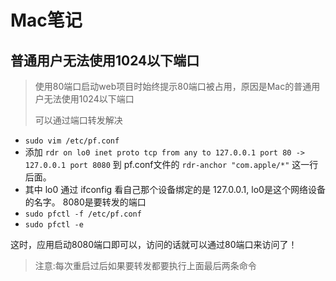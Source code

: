 # Mac笔记

## 普通用户无法使用1024以下端口

> 使用80端口启动web项目时始终提示80端口被占用，原因是Mac的普通用户无法使用1024以下端口
>
> 可以通过端口转发解决

- `sudo vim /etc/pf.conf`
- 添加 `rdr on lo0 inet proto tcp from any to 127.0.0.1 port 80 -> 127.0.0.1 port 8080` 到 pf.conf文件的 `rdr-anchor "com.apple/*"` 这一行后面。
- 其中 lo0 通过 ifconfig 看自己那个设备绑定的是 127.0.0.1, lo0是这个网络设备的名字。 8080是要转发的端口
- `sudo pfctl -f /etc/pf.conf`
- `sudo pfctl -e`

这时，应用启动8080端口即可以，访问的话就可以通过80端口来访问了！

> 注意:每次重启过后如果要转发都要执行上面最后两条命令